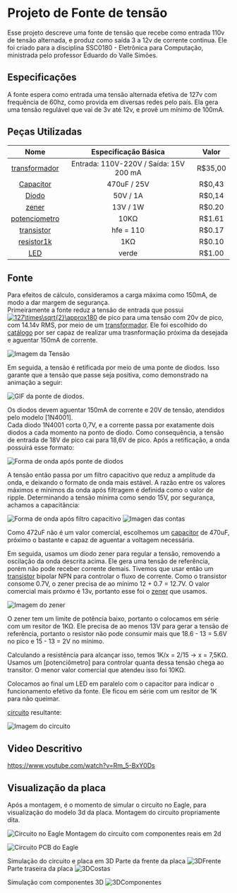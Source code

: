 # Projeto de Fonte de tensão
Esse projeto descreve uma fonte de tensão que recebe como entrada 110v de tensão alternada, e produz como saída 3 a 12v de corrente continua. Ele foi criado para a disciplina SSC0180 - Eletrônica para Computação, ministrada pelo professor Eduardo do Valle Simões.

## Especificações
 A fonte espera como entrada uma tensão alternada efetiva de 127v com frequência de 60hz, como provida em diversas redes pelo país. Ela gera uma tensão regulável que vai de 3v até 12v, e provê um mínimo de 100mA. 
 
## Peças Utilizadas

| Nome | Especificação Básica | Valor |
| :---: | :---: | :---: |
| [transformador] | Entrada: 110V-220V / Saída: 15V 200 mA | R$35,00 |
| [Capacitor] | 470uF / 25V | R$0,43 |
| [Diodo] | 50V / 1A | R$0,14 |
| [zener] | 13V / 1W | R$0.20 |
| [potenciometro] | 10KΩ | R$1.61 |
| [transistor] |  hfe = 110 | R$0.17 |
| [resistor1k] | 1KΩ | R$0.10 |
| [LED] | verde |  R$1.00 |

## Fonte
Para efeitos de cálculo, consideramos a carga máxima como 150mA, de modo a dar margem de segurança.  
Primeiramente a fonte reduz a tensão de entrada que possui <a href="https://www.codecogs.com/eqnedit.php?latex=\inline&space;\bg_white&space;127\times\sqrt{2}\approx180" target="_blank"><img src="https://latex.codecogs.com/png.latex?\inline&space;\bg_white&space;127\times\sqrt{2}\approx180" title="127\times\sqrt{2}\approx180" /></a> de pico para uma tensão com 20v de pico, com 14.14v RMS, por meio de um [transformador]. Ele foi escolhido do [catálogo](http://www.transformadoreslider.com.br/catalogo/catalogo.pdf) por ser capaz de realizar uma trasnformação próxima da desejada e aguentar 150mA de corrente.

![Imagem da Tensão](https://raw.githubusercontent.com/joao-vta/SSC180-fonte/main/imagens/tensaoAlternada127v.png)

Em seguida, a tensão é retificada por meio de uma ponte de diodos. Isso garante que a tensão que passe seja positiva, como demonstrado na animação a seguir: 

![GIF da ponte de diodos](https://i.pinimg.com/originals/b0/fe/d2/b0fed20dce97fc8b666fffbb4843afae.gif). 

Os diodos devem aguentar 150mA de corrente e 20V de tensão, atendidos pelo modelo [1N4001].  
Cada diodo 1N4001 corta 0,7V, e a corrente passa por exatamente dois diodos a cada momento na ponto de diodo. Como consequência, a tensão de entrada de 18V de pico cai para 18,6V de pico. Após a retificação, a onda possuirá esse formato:

![Forma de onda após ponte de diodos](https://raw.githubusercontent.com/joao-vta/SSC180-fonte/main/imagens/cmpletaRetificada.png)

A tensão então passa por um filtro capacitivo que reduz a amplitude da onda, e deixando o formato de onda mais estável. A razão entre os valores máximos e mínimos da onda após filtragem é definida como o valor de ripple.
Determinando a tensão mínima como sendo 15V, por segurança, achamos a capacitância:

![Forma de onda após filtro capacitivo](https://raw.githubusercontent.com/joao-vta/SSC180-fonte/main/imagens/ripple.png) ![Imagen das contas](https://raw.githubusercontent.com/joao-vta/SSC180-fonte/main/imagens/contasExp.png)

Como 472uF não é um valor comercial, escolhemos um [capacitor] de 470uF, próximo o bastante e capaz de aguentar a voltagem necessária.

Em seguida, usamos um diodo zener para regular a tensão, removendo a oscilação da onda descrita acima. Ele gera uma tensão de referência, porém não pode receber corrente demais. Tivemos que usar então um [transistor] bipolar NPN para controlar o fluxo de corrente. Como o transistor consome 0.7V, o zener precisa de ao mínimo 12 + 0.7 = 12.7V. O valor comercial mais próxmo é 13v, portanto esse foi o [zener] que usamos.

![Imagem do zener](https://raw.githubusercontent.com/joao-vta/SSC180-fonte/main/imagens/zener.png)

O zener tem um limite de potência baixo, portanto o colocamos em série com um resitor de 1KΩ. Ele precisa de ao menos 13V para gerar a tensão de referência, portanto o resistor não pode consumir mais que 18.6 - 13 = 5.6V no pico e 15 - 13 = 2V no mínimo.

Calculando a resistência para alcançar isso, temos 1K/x = 2/15 -> x = 7,5KΩ. Usamos um [potenciômetro] para controlar quanta dessa tensão chega ao transitor. O menor valor comercial que atendeu isso foi 10KΩ.

Colocamos ao final um LED em paralelo com o capacitor para indicar o funcionamento efetivo da fonte. Ele ficou em série com um resitor de 1K para não queimar.

[circuito] resultante:

![Imagem do circuito](https://raw.githubusercontent.com/joao-vta/SSC180-fonte/main/imagens/circuito.png)


## Video Descritivo

https://www.youtube.com/watch?v=Rm_5-BxY0Ds

[circuito]: http://falstad.com/circuit/circuitjs.html?ctz=CQAgjCAMB0l3BWcA2aAOMB2ALGXyEw1sESQFJyRsBmcgUwFowwAoAdxEezRAE5kKfoMgcuPEACZJ2IdNmiAKnJkhksgVGpRoYSHy4wwFTDTDJMySJlKZjSGPBYE+aGQXV8ExOjD7+xdWFwbA0RVgA3cV55aODKCCtwNEpUnQQxTXNKTUkEcM5c-KlVPILwPkkUBMr4wNlYvAbVUQBjErCOqWLU2DhsTGToSRo7EZo0Gkk+IklBx0g2TjmqzSmc8IATYOyQzqrN+gAzAEMAVwAbABdWbaykpq6D4-Pr272usFrd59PLm+2jyy3ySv1eN04626ggmDR6rAATiAoWtJAkkgl4KwaLIAF70AB29ARzDoEDA0DstAQkgwlQw8EkTHmUj68HZHOI4DJrFxyLR0P56MoVXxRJJYBorCu1HM1WoKXlCS4WGgAnypimKUqyAsOjmTT4lim3kgozlaMohz+b04PASoQVGygYntwVhdTtirKQsFoiRbqwgjdPsoKVdct22DgFSqokhXN2UN28aexRWfrEUJ9GdDYi+q0EsU0qeLRcwhZdSIzuQrSvAWPMVQzPzrOZA1vBjAu9EBWl6iyzArWXJLrCwsg9PujwvADfg6RAACV6ABnACWq6uJwJrXorAA9iU1ApqPoDAs4JZpjQ+CQzHkdOyjR5HyLj1KgA

## Visualização da placa

Após a montagem, é o momento de simular o circuito no Eagle, para visualização do modelo 3d da placa.
Montagem do circuito propriamente dita.

![Circuito no Eagle](https://github.com/joao-vta/SSC180-fonte/blob/351349429a73387252af06738ec40d6fc681eb72/imagens/eagleCircuit.png)
Montagem do circuito com componentes reais em 2d

![Circuito PCB do Eagle](https://github.com/joao-vta/SSC180-fonte/blob/351349429a73387252af06738ec40d6fc681eb72/imagens/pcbModel.png)

Simulação do circuito e placa em 3D
Parte da frente da placa
![3DFrente](https://github.com/joao-vta/SSC180-fonte/blob/351349429a73387252af06738ec40d6fc681eb72/imagens/3dFrente.png)
Parte traseira da placa
![3DCostas](https://github.com/joao-vta/SSC180-fonte/blob/351349429a73387252af06738ec40d6fc681eb72/imagens/3dCostas.png)


Simulação com componentes 3D
![3DComponentes](https://github.com/joao-vta/SSC180-fonte/blob/351349429a73387252af06738ec40d6fc681eb72/imagens/3dComponentes.png)

[LED]: https://lista.mercadolivre.com.br/led-verde-5mm
[resistor1k]: https://www.baudaeletronica.com.br/resistor-1k-5-1-4w.html
[transistor]: https://www.baudaeletronica.com.br/transistor-npn-bc548.html
[potenciometro]: https://www.baudaeletronica.com.br/potenciometro-linear-de-10k-10000.html
[zener]: https://www.baudaeletronica.com.br/diodo-zener-1n4743-13v-1w.html
[transformador]: https://produto.mercadolivre.com.br/MLB-1957507011-transformador-7575v-200-mah-trafo-bivolt-tr-200-010-_JM#position=7&search_layout=stack&type=item&tracking_id=c0846338-8949-4e6d-a8f9-daf8cc474eb3
[diodo]: https://www.baudaeletronica.com.br/diodo-1n4001.html
[capacitor]: https://www.baudaeletronica.com.br/capacitor-eletrolitico-470uf-25v.html
[LED]: https://produto.mercadolivre.com.br/MLB-1800876382-led-verde-difuso-5mm-50-unidades-eletrnica-arduino-_JM?searchVariation=76603521533#searchVariation=76603521533&position=4&search_layout=grid&type=item&tracking_id=8625509a-484e-4233-9323-3cc655db2cc2
